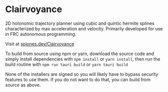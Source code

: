 # Clairvoyance
 2D holonomic trajectory planner using cubic and quintic hermite splines characterized by max acceleration and velocity. Primarily developed for use in FRC autonomous programming.

 Visit at [spjones.dev/Clairvoyance](https://spjones.dev/Clairvoyance)

To build from source using npm or yarn, download the source code and simply install dependencies with `npm install` or `yarn install`, then run the build routine with `npm run tauri build` or `yarn tauri build`

None of the installers are signed so you will likely have to bypass security features to use them. If you do not want to do that, you can build from source as above.
